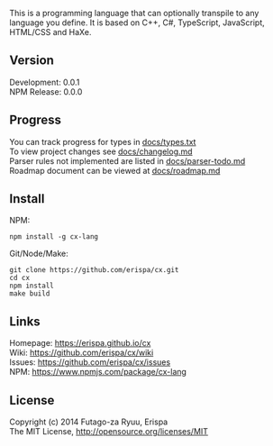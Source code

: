 This is a programming language that can optionally transpile to any language you define.
It is based on C++, C#, TypeScript, JavaScript, HTML/CSS and HaXe.

Version
-------
Development: 0.0.1<br>
NPM Release: 0.0.0

Progress
--------
You can track progress for types in [docs/types.txt](docs/types.txt)<br>
To view project changes see [docs/changelog.md](docs/changelog.md)<br>
Parser rules not implemented are listed in [docs/parser-todo.md](docs/parser-todo.md)<br>
Roadmap document can be viewed at [docs/roadmap.md](docs/roadmap.md)

Install
-------
NPM:
  
  ```shell
  npm install -g cx-lang
  ```
  
Git/Node/Make:
  
  ```shell
  git clone https://github.com/erispa/cx.git
  cd cx
  npm install
  make build
  ```

Links
-----
  
  Homepage: https://erispa.github.io/cx<br>
  Wiki: https://github.com/erispa/cx/wiki<br>
  Issues: https://github.com/erispa/cx/issues<br>
  NPM: https://www.npmjs.com/package/cx-lang

License
-------
Copyright (c) 2014 Futago-za Ryuu, Erispa<br>
The MIT License, http://opensource.org/licenses/MIT
